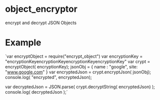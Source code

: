 # object_encryptor
encrypt and decrypt JSON Objects
# Example
`var encryptObject = require("encrypt_object")
var encryptionKey = "encryptionKeyencryptionKeyencryptionKeyencryptionKey"
var crypt = encryptObject( encryptionKey);
jsonObj = {
    name : "google",
    site: "www.google.com"
}
var encryptedJson = crypt.encryptJson( jsonObj);
console.log( "encrypted", encryptedJson);

var decryptedJson = JSON.parse( crypt.decryptString( encryptedJson) );
console.log( decryptedJson );`
